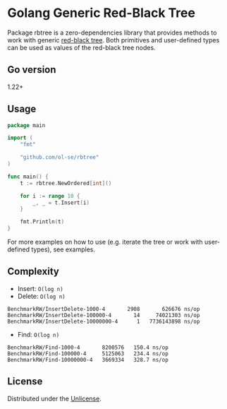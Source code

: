 # Golang Generic Red-Black Tree

Package rbtree is a zero-dependencies library that provides methods to work with generic [red-black tree](https://en.wikipedia.org/wiki/Red%E2%80%93black_tree). Both primitives and user-defined types can be used as values of the red-black tree nodes.

## Go version
1.22+

## Usage

```go
package main

import (
	"fmt"

	"github.com/ol-se/rbtree"
)

func main() {
	t := rbtree.NewOrdered[int]()

	for i := range 10 {
		_, _ = t.Insert(i)
	}

	fmt.Println(t)
}
```

For more examples on how to use (e.g. iterate the tree or work with user-defined types), see examples.

## Complexity

- Insert: `O(log n)`
- Delete: `O(log n)`

```
BenchmarkRW/InsertDelete-1000-4       2908       626676 ns/op
BenchmarkRW/InsertDelete-100000-4       14     74021303 ns/op
BenchmarkRW/InsertDelete-10000000-4      1   7736143898 ns/op
```

- Find: `O(log n)`

```
BenchmarkRW/Find-1000-4       8200576   150.4 ns/op
BenchmarkRW/Find-100000-4     5125063   234.4 ns/op
BenchmarkRW/Find-10000000-4   3669334   328.7 ns/op
```

## License

Distributed under the [Unlicense](https://unlicense.org/).
